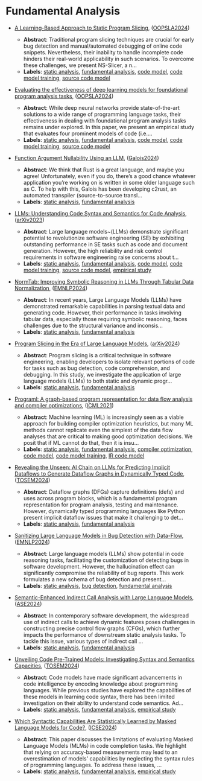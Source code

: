 # Fundamental Analysis

- [A Learning-Based Approach to Static Program Slicing](../venues/OOPSLA2024/paper_7.md), ([OOPSLA2024](../venues/OOPSLA2024/README.md))

  - **Abstract**: Traditional program slicing techniques are crucial for early bug detection and manual/automated debugging of online code snippets. Nevertheless, their inability to handle incomplete code hinders their real-world applicability in such scenarios. To overcome these challenges, we present NS-Slicer, a n...
  - **Labels**: [static analysis](static_analysis.md), [fundamental analysis](fundamental_analysis.md), [code model](code_model.md), [code model training](code_model_training.md), [source code model](source_code_model.md)


- [Evaluating the effectiveness of deep learning models for foundational program analysis tasks](../venues/OOPSLA2024/paper_8.md), ([OOPSLA2024](../venues/OOPSLA2024/README.md))

  - **Abstract**: While deep neural networks provide state-of-the-art solutions to a wide range of programming language tasks, their effectiveness in dealing with foundational program analysis tasks remains under explored. In this paper, we present an empirical study that evaluates four prominent models of code (i.e....
  - **Labels**: [static analysis](static_analysis.md), [fundamental analysis](fundamental_analysis.md), [code model](code_model.md), [code model training](code_model_training.md), [source code model](source_code_model.md)


- [Function Argument Nullability Using an LLM](../venues/Galois2024/paper_1.md), ([Galois2024](../venues/Galois2024/README.md))

  - **Abstract**: We think that Rust is a great language, and maybe you agree! Unfortunately, even if you do, there’s a good chance whatever application you’re working on is written in some older language such as C. To help with this, Galois has been developing c2rust, an automated transpiler (source-to-source transl...
  - **Labels**: [static analysis](static_analysis.md), [fundamental analysis](fundamental_analysis.md)


- [LLMs: Understanding Code Syntax and Semantics for Code Analysis](../venues/arXiv2023/paper_1.md), ([arXiv2023](../venues/arXiv2023/README.md))

  - **Abstract**: Large language models~(LLMs) demonstrate significant potential to revolutionize software engineering (SE) by exhibiting outstanding performance in SE tasks such as code and document generation. However, the high reliability and risk control requirements in software engineering raise concerns about t...
  - **Labels**: [static analysis](static_analysis.md), [fundamental analysis](fundamental_analysis.md), [code model](code_model.md), [code model training](code_model_training.md), [source code model](source_code_model.md), [empirical study](empirical_study.md)


- [NormTab: Improving Symbolic Reasoning in LLMs Through Tabular Data Normalization](../venues/EMNLP2024/paper_4.md), ([EMNLP2024](../venues/EMNLP2024/README.md))

  - **Abstract**: In recent years, Large Language Models (LLMs) have demonstrated remarkable capabilities in parsing textual data and generating code. However, their performance in tasks involving tabular data, especially those requiring symbolic reasoning, faces challenges due to the structural variance and inconsis...
  - **Labels**: [static analysis](static_analysis.md), [fundamental analysis](fundamental_analysis.md)


- [Program Slicing in the Era of Large Language Models](../venues/arXiv2024/paper_21.md), ([arXiv2024](../venues/arXiv2024/README.md))

  - **Abstract**: Program slicing is a critical technique in software engineering, enabling developers to isolate relevant portions of code for tasks such as bug detection, code comprehension, and debugging. In this study, we investigate the application of large language models (LLMs) to both static and dynamic progr...
  - **Labels**: [static analysis](static_analysis.md), [fundamental analysis](fundamental_analysis.md)


- [Programl: A graph-based program representation for data flow analysis and compiler optimizations](../venues/ICML2021/paper_2.md), ([ICML2021](../venues/ICML2021/README.md))

  - **Abstract**: Machine learning (ML) is increasingly seen as a viable approach for building compiler optimization heuristics, but many ML methods cannot replicate even the simplest of the data flow analyses that are critical to making good optimization decisions. We posit that if ML cannot do that, then it is insu...
  - **Labels**: [static analysis](static_analysis.md), [fundamental analysis](fundamental_analysis.md), [compiler optimization](compiler_optimization.md), [code model](code_model.md), [code model training](code_model_training.md), [IR code model](IR_code_model.md)


- [Revealing the Unseen: AI Chain on LLMs for Predicting Implicit Dataflows to Generate Dataflow Graphs in Dynamically Typed Code](../venues/TOSEM2024/paper_3.md), ([TOSEM2024](../venues/TOSEM2024/README.md))

  - **Abstract**: Dataflow graphs (DFGs) capture definitions (defs) and uses across program blocks, which is a fundamental program representation for program analysis, testing and maintenance. However, dynamically typed programming languages like Python present implicit dataflow issues that make it challenging to det...
  - **Labels**: [static analysis](static_analysis.md), [fundamental analysis](fundamental_analysis.md)


- [Sanitizing Large Language Models in Bug Detection with Data-Flow](../venues/EMNLP2024/paper_5.md), ([EMNLP2024](../venues/EMNLP2024/README.md))

  - **Abstract**: Large language models (LLMs) show potential in code reasoning tasks, facilitating the customization of detecting bugs in software development. However, the hallucination effect can significantly compromise the reliability of bug reports. This work formulates a new schema of bug detection and present...
  - **Labels**: [static analysis](static_analysis.md), [bug detection](bug_detection.md), [fundamental analysis](fundamental_analysis.md)


- [Semantic-Enhanced Indirect Call Analysis with Large Language Models](../venues/ASE2024/paper_8.md), ([ASE2024](../venues/ASE2024/README.md))

  - **Abstract**: In contemporary software development, the widespread use of indirect calls to achieve dynamic features poses challenges in constructing precise control flow graphs (CFGs), which further impacts the performance of downstream static analysis tasks. To tackle this issue, various types of indirect call ...
  - **Labels**: [static analysis](static_analysis.md), [fundamental analysis](fundamental_analysis.md)


- [Unveiling Code Pre-Trained Models: Investigating Syntax and Semantics Capacities](../venues/TOSEM2024/paper_1.md), ([TOSEM2024](../venues/TOSEM2024/README.md))

  - **Abstract**: Code models have made significant advancements in code intelligence by encoding knowledge about programming languages. While previous studies have explored the capabilities of these models in learning code syntax, there has been limited investigation on their ability to understand code semantics. Ad...
  - **Labels**: [static analysis](static_analysis.md), [fundamental analysis](fundamental_analysis.md), [empirical study](empirical_study.md)


- [Which Syntactic Capabilities Are Statistically Learned by Masked Language Models for Code?](../venues/ICSE2024/paper_20.md), ([ICSE2024](../venues/ICSE2024/README.md))

  - **Abstract**: This paper discusses the limitations of evaluating Masked Language Models (MLMs) in code completion tasks. We highlight that relying on accuracy-based measurements may lead to an overestimation of models' capabilities by neglecting the syntax rules of programming languages. To address these issues, ...
  - **Labels**: [static analysis](static_analysis.md), [fundamental analysis](fundamental_analysis.md), [empirical study](empirical_study.md)
